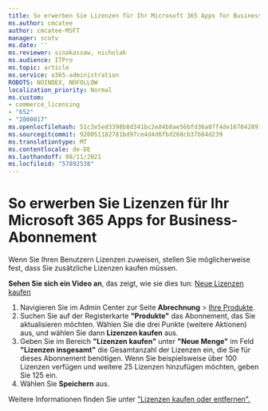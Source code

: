```yaml
---
title: So erwerben Sie Lizenzen für Ihr Microsoft 365 Apps for Business-Abonnement
ms.author: cmcatee
author: cmcatee-MSFT
manager: scotv
ms.date: ''
ms.reviewer: sinakassaw, nicholak
ms.audience: ITPro
ms.topic: article
ms.service: o365-administration
ROBOTS: NOINDEX, NOFOLLOW
localization_priority: Normal
ms.custom:
- commerce_licensing
- "652"
- "2000017"
ms.openlocfilehash: 51c3e5ed3398b8d341bc2e84b8ae56bfd36a07f4de167042891a9ed606a94669
ms.sourcegitcommit: 920051182781bd97ce4d4d6fbd268cb37b84d239
ms.translationtype: MT
ms.contentlocale: de-DE
ms.lasthandoff: 08/11/2021
ms.locfileid: "57892538"
---
```

# <a name="how-to-buy-licenses-for-your-microsoft-365-apps-for-business-subscription"></a>So erwerben Sie Lizenzen für Ihr Microsoft 365 Apps for Business-Abonnement

Wenn Sie Ihren Benutzern Lizenzen zuweisen, stellen Sie möglicherweise fest, dass Sie zusätzliche Lizenzen kaufen müssen.

**Sehen Sie sich ein Video an**, das zeigt, wie sie dies tun: [Neue Lizenzen kaufen](https://go.microsoft.com/fwlink/p/?linkid=2154857)
  
1. Navigieren Sie im Admin Center zur Seite **Abrechnung** > [Ihre Produkte](https://go.microsoft.com/fwlink/p/?linkid=842054).
2. Suchen Sie auf der Registerkarte **"Produkte"** das Abonnement, das Sie aktualisieren möchten. Wählen Sie die drei Punkte (weitere Aktionen) aus, und wählen Sie dann **Lizenzen kaufen** aus.
3. Geben Sie im Bereich **"Lizenzen kaufen"** unter **"Neue Menge"** im Feld **"Lizenzen insgesamt"** die Gesamtanzahl der Lizenzen ein, die Sie für dieses Abonnement benötigen. Wenn Sie beispielsweise über 100 Lizenzen verfügen und weitere 25 Lizenzen hinzufügen möchten, geben Sie 125 ein.
4. Wählen Sie **Speichern** aus.

Weitere Informationen finden Sie unter ["Lizenzen kaufen oder entfernen".](https://docs.microsoft.com/microsoft-365/commerce/licenses/buy-licenses)